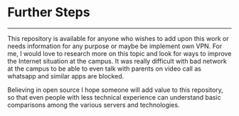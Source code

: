 # Further Steps

***

This repository is available for anyone who wishes to add upon this work or needs information for any purpose or maybe be implement own VPN. For me, I would love to research more on this topic and look for ways to improve the Internet situation at the campus. It was really difficult with bad network at the campus to be able to even talk with parents on video call as whatsapp and similar apps are blocked.

Believing in open source I hope someone will add value to this repository, so that even people with less technical experience can understand basic comparisons among the various servers and technologies.
